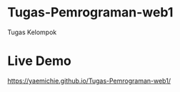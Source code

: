 # Tugas-Pemrograman-web1
Tugas Kelompok
# Live Demo
https://yaemichie.github.io/Tugas-Pemrograman-web1/

